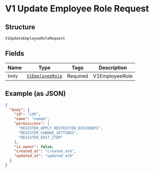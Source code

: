 
# V1 Update Employee Role Request

## Structure

`V1UpdateEmployeeRoleRequest`

## Fields

| Name | Type | Tags | Description |
|  --- | --- | --- | --- |
| `body` | [`V1EmployeeRole`](/doc/models/v1-employee-role.md) | Required | V1EmployeeRole |

## Example (as JSON)

```json
{
  "body": {
    "id": "id6",
    "name": "name6",
    "permissions": [
      "REGISTER_APPLY_RESTRICTED_DISCOUNTS",
      "REGISTER_CHANGE_SETTINGS",
      "REGISTER_EDIT_ITEM"
    ],
    "is_owner": false,
    "created_at": "created_at4",
    "updated_at": "updated_at8"
  }
}
```

